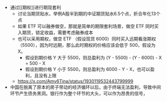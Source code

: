 - 通过[[期权]]进行期现套利
	- 讨论当期货贴水，举例A股半到期的中证期货贴水6.5个点，折合年化13个点
	- 如果 ETF 可以融券做空，那就是简单的期限套利场景，做空 ETF 同时买入期货，锁定收益，需要考虑融券成本
	- 也可以采用期权，做空 ETF （假设现货 6000）同时买入远期看涨期权 （5500），因为时远期，那么此时期权的价格应该会低于 500，假设为 X。
		- 假设到期价格 Y 大于 5500，则总盈利为 (Y - 5500) - (Y - 6000) - X = 500 - X
		- 假设到期价格 Y 小于 5500，则总盈利为 6000 - Y - X，也可以盈利，且没有上限
	- https://x.com/Amy6Tina/status/1930119532443799999
- 中国在脱离了原本的房子带动的经济循环以后，由于终端无法盈利，导致中间环节产生债务黑洞。银行作为整个环节的大头，可以作为昂贵的信号，